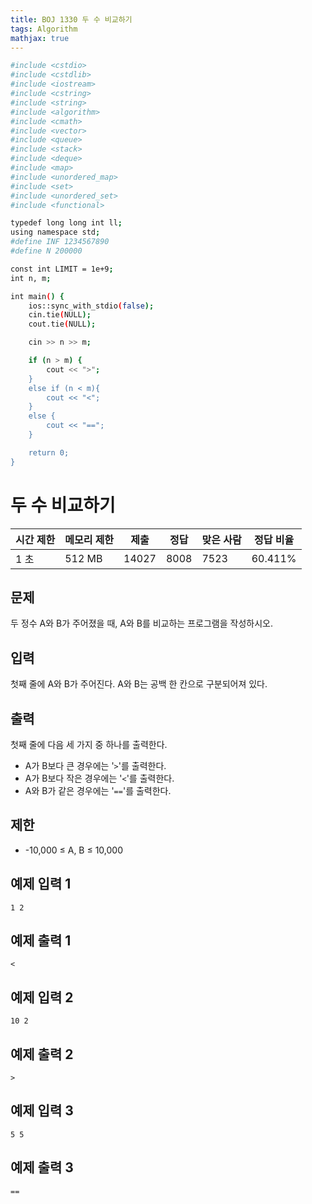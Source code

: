 ```yaml
---
title: BOJ 1330 두 수 비교하기
tags: Algorithm
mathjax: true
---
```



```bash
#include <cstdio>
#include <cstdlib>
#include <iostream>
#include <cstring>
#include <string>
#include <algorithm>
#include <cmath>
#include <vector>
#include <queue>
#include <stack>
#include <deque>
#include <map>
#include <unordered_map>
#include <set>
#include <unordered_set>
#include <functional>

typedef long long int ll;
using namespace std;
#define INF 1234567890
#define N 200000

const int LIMIT = 1e+9;
int n, m;

int main() {
	ios::sync_with_stdio(false);
	cin.tie(NULL);
	cout.tie(NULL);

	cin >> n >> m;

	if (n > m) {
		cout << ">";
	}
	else if (n < m){
		cout << "<";
	}
	else {
		cout << "==";
	}

	return 0;
}


```

# 두 수 비교하기

| 시간 제한 | 메모리 제한 | 제출  | 정답 | 맞은 사람 | 정답 비율 |
| --------- | ----------- | ----- | ---- | --------- | --------- |
| 1 초      | 512 MB      | 14027 | 8008 | 7523      | 60.411%   |

## 문제

두 정수 A와 B가 주어졌을 때, A와 B를 비교하는 프로그램을 작성하시오.

## 입력

첫째 줄에 A와 B가 주어진다. A와 B는 공백 한 칸으로 구분되어져 있다.

## 출력

첫째 줄에 다음 세 가지 중 하나를 출력한다.

- A가 B보다 큰 경우에는 '`>`'를 출력한다.
- A가 B보다 작은 경우에는 '`<`'를 출력한다.
- A와 B가 같은 경우에는 '`==`'를 출력한다.

## 제한

- -10,000 ≤ A, B ≤ 10,000

## 예제 입력 1

```
1 2
```

## 예제 출력 1

```
<
```

## 예제 입력 2

```
10 2
```

## 예제 출력 2

```
>
```

## 예제 입력 3 

```
5 5
```

## 예제 출력 3

```
==
```